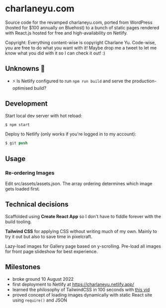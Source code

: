 # charlaneyu.com

Source code for the revamped charlaneyu.com, ported from WordPress (hosted for $100 annually on Bluehost) to a bunch of static pages rendered with React.js hosted for free and high-availability on Netlify.

Copyright: Everything content-wise is copyright Charlane Yu. Code-wise, you are free to do what you want with it! Maybe drop me a tweet to let me know what you did with it so I can check it out! :) 

## Unknowns 🤔

- ⚡️ Is Netlify configured to run `npm run build` and serve the production-optimised build?

## Development

Start local dev server with hot reload:

```s
$ npm start
```

Deploy to Netlify (only works if you're logged in to my account):

```s
$ git push
```

## Usage 

### Re-ordering Images

Edit src/assets/assets.json. The array ordering determines which image gets loaded first.

## Technical decisions

Scaffolded using **Create React App** so I don't have to fiddle forever with the build tooling.

**Tailwind CSS** for applying CSS without writing much of my own. Mainly to try it out but also to save time in pixelcraft.

Lazy-load images for Gallery page based on y-scrolling. Pre-load all images for front page slideshow for best experience.

## Milestones

- broke ground 10 August 2022
- first deployment to Netlify at https://charlaneyu.netlify.app/
- learned the philosophy of TailwindCSS in 100 seconds with [this vid](https://www.youtube.com/watch?v=mr15Xzb1Ook)
- proved concept of loading images dynamically with static React site using `require()` and JSON
